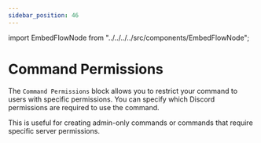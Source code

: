 ```yaml
---
sidebar_position: 46
---
```


import EmbedFlowNode from "../../../../src/components/EmbedFlowNode";

# Command Permissions

The `Command Permissions` block allows you to restrict your command to users with specific permissions. You can specify which Discord permissions are required to use the command.

This is useful for creating admin-only commands or commands that require specific server permissions.

<EmbedFlowNode type="option_command_permissions" />
